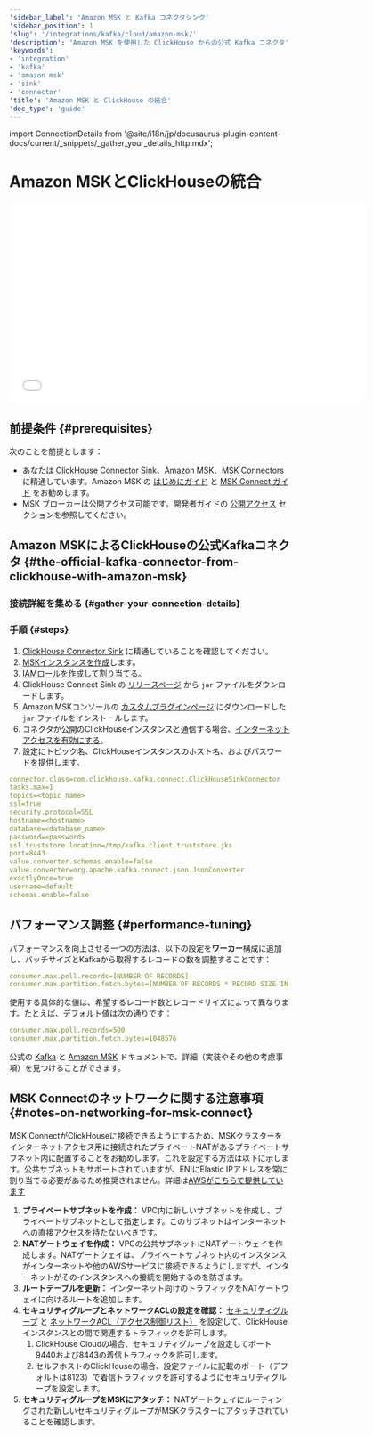 ```yaml
---
'sidebar_label': 'Amazon MSK と Kafka コネクタシンク'
'sidebar_position': 1
'slug': '/integrations/kafka/cloud/amazon-msk/'
'description': 'Amazon MSK を使用した ClickHouse からの公式 Kafka コネクタ'
'keywords':
- 'integration'
- 'kafka'
- 'amazon msk'
- 'sink'
- 'connector'
'title': 'Amazon MSK と ClickHouse の統合'
'doc_type': 'guide'
---
```


import ConnectionDetails from '@site/i18n/jp/docusaurus-plugin-content-docs/current/_snippets/_gather_your_details_http.mdx';


# Amazon MSKとClickHouseの統合

<div class='vimeo-container'>
  <iframe src="//www.youtube.com/embed/6lKI_WlQ3-s"
    width="640"
    height="360"
    frameborder="0"
    allow="autoplay;
    fullscreen;
    picture-in-picture"
    allowfullscreen>
  </iframe>
</div>

## 前提条件 {#prerequisites}
次のことを前提とします：
* あなたは [ClickHouse Connector Sink](../kafka-clickhouse-connect-sink.md)、Amazon MSK、MSK Connectors に精通しています。Amazon MSK の [はじめにガイド](https://docs.aws.amazon.com/msk/latest/developerguide/getting-started.html) と [MSK Connect ガイド](https://docs.aws.amazon.com/msk/latest/developerguide/msk-connect.html) をお勧めします。
* MSK ブローカーは公開アクセス可能です。開発者ガイドの [公開アクセス](https://docs.aws.amazon.com/msk/latest/developerguide/public-access.html) セクションを参照してください。

## Amazon MSKによるClickHouseの公式Kafkaコネクタ {#the-official-kafka-connector-from-clickhouse-with-amazon-msk}

### 接続詳細を集める {#gather-your-connection-details}

<ConnectionDetails />

### 手順 {#steps}
1. [ClickHouse Connector Sink](../kafka-clickhouse-connect-sink.md) に精通していることを確認してください。
1. [MSKインスタンスを作成](https://docs.aws.amazon.com/msk/latest/developerguide/create-cluster.html)します。
1. [IAMロールを作成して割り当てる](https://docs.aws.amazon.com/msk/latest/developerguide/create-client-iam-role.html)。
1. ClickHouse Connect Sink の [リリースページ](https://github.com/ClickHouse/clickhouse-kafka-connect/releases) から `jar` ファイルをダウンロードします。
1. Amazon MSKコンソールの [カスタムプラグインページ](https://docs.aws.amazon.com/msk/latest/developerguide/msk-connect-plugins.html) にダウンロードした `jar` ファイルをインストールします。
1. コネクタが公開のClickHouseインスタンスと通信する場合、[インターネットアクセスを有効にする](https://docs.aws.amazon.com/msk/latest/developerguide/msk-connect-internet-access.html)。
1. 設定にトピック名、ClickHouseインスタンスのホスト名、およびパスワードを提供します。
```yml
connector.class=com.clickhouse.kafka.connect.ClickHouseSinkConnector
tasks.max=1
topics=<topic_name>
ssl=true
security.protocol=SSL
hostname=<hostname>
database=<database_name>
password=<password>
ssl.truststore.location=/tmp/kafka.client.truststore.jks
port=8443
value.converter.schemas.enable=false
value.converter=org.apache.kafka.connect.json.JsonConverter
exactlyOnce=true
username=default
schemas.enable=false
```

## パフォーマンス調整 {#performance-tuning}
パフォーマンスを向上させる一つの方法は、以下の設定を**ワーカー**構成に追加し、バッチサイズとKafkaから取得するレコードの数を調整することです：
```yml
consumer.max.poll.records=[NUMBER OF RECORDS]
consumer.max.partition.fetch.bytes=[NUMBER OF RECORDS * RECORD SIZE IN BYTES]
```

使用する具体的な値は、希望するレコード数とレコードサイズによって異なります。たとえば、デフォルト値は次の通りです：

```yml
consumer.max.poll.records=500
consumer.max.partition.fetch.bytes=1048576
```

公式の [Kafka](https://kafka.apache.org/documentation/#consumerconfigs) と 
[Amazon MSK](https://docs.aws.amazon.com/msk/latest/developerguide/msk-connect-workers.html#msk-connect-create-custom-worker-config) ドキュメントで、詳細（実装やその他の考慮事項）を見つけることができます。

## MSK Connectのネットワークに関する注意事項 {#notes-on-networking-for-msk-connect}

MSK ConnectがClickHouseに接続できるようにするため、MSKクラスターをインターネットアクセス用に接続されたプライベートNATがあるプライベートサブネット内に配置することをお勧めします。これを設定する方法は以下に示します。公共サブネットもサポートされていますが、ENIにElastic IPアドレスを常に割り当てる必要があるため推奨されません。詳細は[AWSがこちらで提供しています](https://docs.aws.amazon.com/msk/latest/developerguide/msk-connect-internet-access.html)

1. **プライベートサブネットを作成：** VPC内に新しいサブネットを作成し、プライベートサブネットとして指定します。このサブネットはインターネットへの直接アクセスを持たないべきです。
1. **NATゲートウェイを作成：** VPCの公共サブネットにNATゲートウェイを作成します。NATゲートウェイは、プライベートサブネット内のインスタンスがインターネットや他のAWSサービスに接続できるようにしますが、インターネットがそのインスタンスへの接続を開始するのを防ぎます。
1. **ルートテーブルを更新：** インターネット向けのトラフィックをNATゲートウェイに向けるルートを追加します。
1. **セキュリティグループとネットワークACLの設定を確認：** [セキュリティグループ](https://docs.aws.amazon.com/vpc/latest/userguide/vpc-security-groups.html) と [ネットワークACL（アクセス制御リスト）](https://docs.aws.amazon.com/vpc/latest/userguide/vpc-network-acls.html) を設定して、ClickHouseインスタンスとの間で関連するトラフィックを許可します。
   1. ClickHouse Cloudの場合、セキュリティグループを設定してポート9440および8443の着信トラフィックを許可します。
   1. セルフホストのClickHouseの場合、設定ファイルに記載のポート（デフォルトは8123）で着信トラフィックを許可するようにセキュリティグループを設定します。
1. **セキュリティグループをMSKにアタッチ：** NATゲートウェイにルーティングされた新しいセキュリティグループがMSKクラスターにアタッチされていることを確認します。
